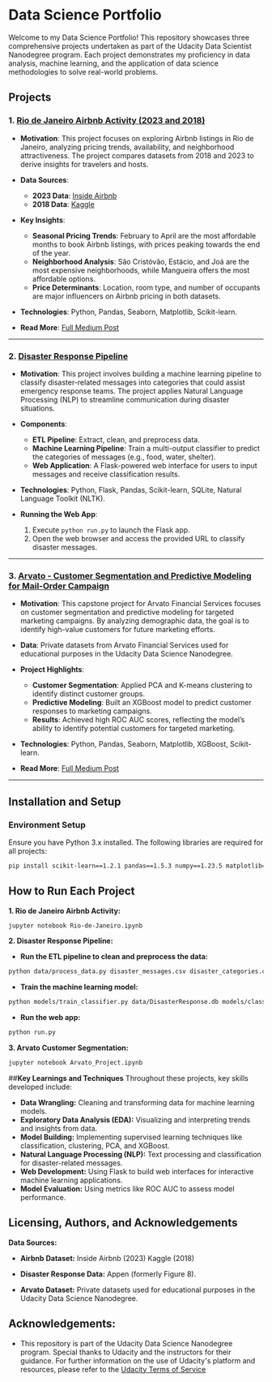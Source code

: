 # Data Science Portfolio

Welcome to my Data Science Portfolio! This repository showcases three comprehensive projects undertaken as part of the Udacity Data Scientist Nanodegree program. Each project demonstrates my proficiency in data analysis, machine learning, and the application of data science methodologies to solve real-world problems.

## **Projects**

### **1. [Rio de Janeiro Airbnb Activity (2023 and 2018)](https://medium.com/@sahanipradeep5529/dreaming-of-rio-1a9b7e92b54e)**

- **Motivation**: This project focuses on exploring Airbnb listings in Rio de Janeiro, analyzing pricing trends, availability, and neighborhood attractiveness. The project compares datasets from 2018 and 2023 to derive insights for travelers and hosts.
  
- **Data Sources**: 
  - **2023 Data**: [Inside Airbnb](http://insideairbnb.com/rio-de-janeiro)
  - **2018 Data**: [Kaggle](https://www.kaggle.com/datasets/allanbruno/airbnb-rio-de-janeiro/data)

- **Key Insights**:
  - **Seasonal Pricing Trends**: February to April are the most affordable months to book Airbnb listings, with prices peaking towards the end of the year.
  - **Neighborhood Analysis**: São Cristóvão, Estácio, and Joá are the most expensive neighborhoods, while Mangueira offers the most affordable options.
  - **Price Determinants**: Location, room type, and number of occupants are major influencers on Airbnb pricing in both datasets.

- **Technologies**: Python, Pandas, Seaborn, Matplotlib, Scikit-learn.

- **Read More**: [Full Medium Post](https://medium.com/@sahanipradeep5529/dreaming-of-rio-1a9b7e92b54e)

---

### **2. [Disaster Response Pipeline](https://github.com/yourusername/disaster-response-pipeline)**

- **Motivation**: This project involves building a machine learning pipeline to classify disaster-related messages into categories that could assist emergency response teams. The project applies Natural Language Processing (NLP) to streamline communication during disaster situations.

- **Components**:
  - **ETL Pipeline**: Extract, clean, and preprocess data.
  - **Machine Learning Pipeline**: Train a multi-output classifier to predict the categories of messages (e.g., food, water, shelter).
  - **Web Application**: A Flask-powered web interface for users to input messages and receive classification results.

- **Technologies**: Python, Flask, Pandas, Scikit-learn, SQLite, Natural Language Toolkit (NLTK).

- **Running the Web App**:
  1. Execute `python run.py` to launch the Flask app.
  2. Open the web browser and access the provided URL to classify disaster messages.

---

### **3. [Arvato - Customer Segmentation and Predictive Modeling for Mail-Order Campaign](https://medium.com/@sahanipradeep5529/leveraging-data-science-for-targeted-marketing-insights-from-arvatos-customer-segmentation-31a688ca58dd)**

- **Motivation**: This capstone project for Arvato Financial Services focuses on customer segmentation and predictive modeling for targeted marketing campaigns. By analyzing demographic data, the goal is to identify high-value customers for future marketing efforts.

- **Data**: Private datasets from Arvato Financial Services used for educational purposes in the Udacity Data Science Nanodegree.

- **Project Highlights**:
  - **Customer Segmentation**: Applied PCA and K-means clustering to identify distinct customer groups.
  - **Predictive Modeling**: Built an XGBoost model to predict customer responses to marketing campaigns.
  - **Results**: Achieved high ROC AUC scores, reflecting the model’s ability to identify potential customers for targeted marketing.

- **Technologies**: Python, Pandas, Seaborn, Matplotlib, XGBoost, Scikit-learn.

- **Read More**: [Full Medium Post](https://medium.com/@sahanipradeep5529/leveraging-data-science-for-targeted-marketing-insights-from-arvatos-customer-segmentation-31a688ca58dd)

---

## **Installation and Setup**

### **Environment Setup**
Ensure you have Python 3.x installed. The following libraries are required for all projects:

```bash
pip install scikit-learn==1.2.1 pandas==1.5.3 numpy==1.23.5 matplotlib==3.7.0 seaborn==0.12.2 flask==3.0.3 xgboost==2.0.3
```
## **How to Run Each Project**

**1. Rio de Janeiro Airbnb Activity:**
```bash
jupyter notebook Rio-de-Janeiro.ipynb
```
**2. Disaster Response Pipeline:**
- **Run the ETL pipeline to clean and preprocess the data:**
```bash
python data/process_data.py disaster_messages.csv disaster_categories.csv DisasterResponse.db
```
- **Train the machine learning model:**
```bash
python models/train_classifier.py data/DisasterResponse.db models/classifier.pkl
```
- **Run the web app:**
```bash
python run.py
```
**3. Arvato Customer Segmentation:**
```bash
jupyter notebook Arvato_Project.ipynb
```

##**Key Learnings and Techniques**
Throughout these projects, key skills developed include:

- **Data Wrangling:** Cleaning and transforming data for machine learning models.
- **Exploratory Data Analysis (EDA):** Visualizing and interpreting trends and insights from data.
- **Model Building:** Implementing supervised learning techniques like classification, clustering, PCA, and XGBoost.
- **Natural Language Processing (NLP):** Text processing and classification for disaster-related messages.
- **Web Development:** Using Flask to build web interfaces for interactive machine learning applications.
- **Model Evaluation:** Using metrics like ROC AUC to assess model performance.

## **Licensing, Authors, and Acknowledgements**
**Data Sources:**
- **Airbnb Dataset:**
Inside Airbnb (2023)
Kaggle (2018)

- **Disaster Response Data:** Appen (formerly Figure 8).

- **Arvato Dataset:** Private datasets used for educational purposes in the Udacity Data Science Nanodegree.

## **Acknowledgements:**
- This repository is part of the Udacity Data Science Nanodegree program. Special thanks to Udacity and the instructors for their guidance. For further information on the use of Udacity's platform and resources, please refer to the [Udacity Terms of Service](https://www.udacity.com/legal)
